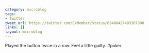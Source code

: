 ```yaml
---
category: microblog
tags:
- twitter
tweet_url: https://twitter.com/ExMember/status/63408427493367808
links: []
layout: microblog
---
```

Played the button twice in a row. Feel a little guilty. #poker
